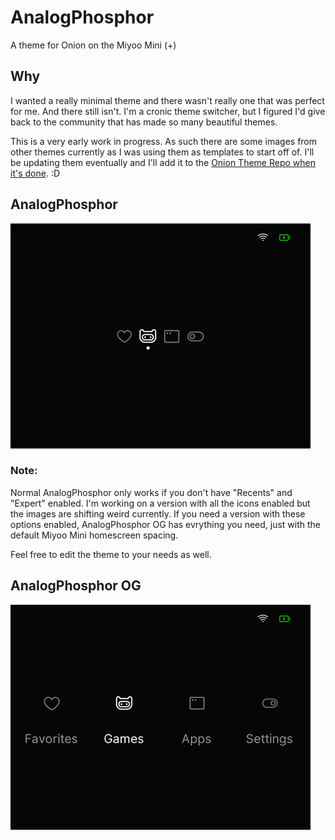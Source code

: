 # AnalogPhosphor
A theme for Onion on the Miyoo Mini (+)

## Why
I wanted a really minimal theme and there wasn't really one that was perfect for me. And there still isn't. I'm a cronic theme switcher, but I figured I'd give back to the community that has made so many beautiful themes.


This is a very early work in progress. As such there are some images from other themes currently as I was using them as templates to start off of. I'll be updating them eventually and I'll add it to the [Onion Theme Repo when it's done](https://github.com/OnionUI/Themes/blob/main/README.md). :D

## AnalogPhosphor
![](preview.png)

### Note:
Normal AnalogPhosphor only works if you don't have "Recents" and "Expert" enabled.
I'm working on a version with all the icons enabled but the images are shifting weird currently.
If you need a version with these options enabled, AnalogPhosphor OG has evrything you need, just with the default Miyoo Mini homescreen spacing.

Feel free to edit the theme to your needs as well. 

## AnalogPhosphor OG
![](previewOG.png)
